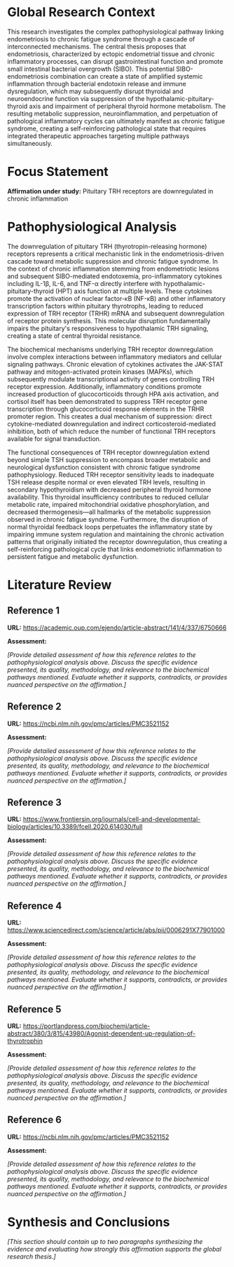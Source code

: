 # Global Research Context

This research investigates the complex pathophysiological pathway linking endometriosis to chronic fatigue syndrome through a cascade of interconnected mechanisms. The central thesis proposes that endometriosis, characterized by ectopic endometrial tissue and chronic inflammatory processes, can disrupt gastrointestinal function and promote small intestinal bacterial overgrowth (SIBO). This potential SIBO-endometriosis combination can create a state of amplified systemic inflammation through bacterial endotoxin release and immune dysregulation, which may subsequently disrupt thyroidal and neuroendocrine function via suppression of the hypothalamic-pituitary-thyroid axis and impairment of peripheral thyroid hormone metabolism. The resulting metabolic suppression, neuroinflammation, and perpetuation of pathological inflammatory cycles can ultimately manifest as chronic fatigue syndrome, creating a self-reinforcing pathological state that requires integrated therapeutic approaches targeting multiple pathways simultaneously.

# Focus Statement

**Affirmation under study:** Pituitary TRH receptors are downregulated in chronic inflammation

# Pathophysiological Analysis

The downregulation of pituitary TRH (thyrotropin-releasing hormone) receptors represents a critical mechanistic link in the endometriosis-driven cascade toward metabolic suppression and chronic fatigue syndrome. In the context of chronic inflammation stemming from endometriotic lesions and subsequent SIBO-mediated endotoxemia, pro-inflammatory cytokines including IL-1β, IL-6, and TNF-α directly interfere with hypothalamic-pituitary-thyroid (HPT) axis function at multiple levels. These cytokines promote the activation of nuclear factor-κB (NF-κB) and other inflammatory transcription factors within pituitary thyrotrophs, leading to reduced expression of TRH receptor (TRHR) mRNA and subsequent downregulation of receptor protein synthesis. This molecular disruption fundamentally impairs the pituitary's responsiveness to hypothalamic TRH signaling, creating a state of central thyroidal resistance.

The biochemical mechanisms underlying TRH receptor downregulation involve complex interactions between inflammatory mediators and cellular signaling pathways. Chronic elevation of cytokines activates the JAK-STAT pathway and mitogen-activated protein kinases (MAPKs), which subsequently modulate transcriptional activity of genes controlling TRH receptor expression. Additionally, inflammatory conditions promote increased production of glucocorticoids through HPA axis activation, and cortisol itself has been demonstrated to suppress TRH receptor gene transcription through glucocorticoid response elements in the TRHR promoter region. This creates a dual mechanism of suppression: direct cytokine-mediated downregulation and indirect corticosteroid-mediated inhibition, both of which reduce the number of functional TRH receptors available for signal transduction.

The functional consequences of TRH receptor downregulation extend beyond simple TSH suppression to encompass broader metabolic and neurological dysfunction consistent with chronic fatigue syndrome pathophysiology. Reduced TRH receptor sensitivity leads to inadequate TSH release despite normal or even elevated TRH levels, resulting in secondary hypothyroidism with decreased peripheral thyroid hormone availability. This thyroidal insufficiency contributes to reduced cellular metabolic rate, impaired mitochondrial oxidative phosphorylation, and decreased thermogenesis—all hallmarks of the metabolic suppression observed in chronic fatigue syndrome. Furthermore, the disruption of normal thyroidal feedback loops perpetuates the inflammatory state by impairing immune system regulation and maintaining the chronic activation patterns that originally initiated the receptor downregulation, thus creating a self-reinforcing pathological cycle that links endometriotic inflammation to persistent fatigue and metabolic dysfunction.

# Literature Review

## Reference 1

**URL:** https://academic.oup.com/ejendo/article-abstract/141/4/337/6750666

**Assessment:**

*[Provide detailed assessment of how this reference relates to the pathophysiological analysis above. Discuss the specific evidence presented, its quality, methodology, and relevance to the biochemical pathways mentioned. Evaluate whether it supports, contradicts, or provides nuanced perspective on the affirmation.]*

## Reference 2

**URL:** https://ncbi.nlm.nih.gov/pmc/articles/PMC3521152

**Assessment:**

*[Provide detailed assessment of how this reference relates to the pathophysiological analysis above. Discuss the specific evidence presented, its quality, methodology, and relevance to the biochemical pathways mentioned. Evaluate whether it supports, contradicts, or provides nuanced perspective on the affirmation.]*

## Reference 3

**URL:** https://www.frontiersin.org/journals/cell-and-developmental-biology/articles/10.3389/fcell.2020.614030/full

**Assessment:**

*[Provide detailed assessment of how this reference relates to the pathophysiological analysis above. Discuss the specific evidence presented, its quality, methodology, and relevance to the biochemical pathways mentioned. Evaluate whether it supports, contradicts, or provides nuanced perspective on the affirmation.]*

## Reference 4

**URL:** https://www.sciencedirect.com/science/article/abs/pii/0006291X77901000

**Assessment:**

*[Provide detailed assessment of how this reference relates to the pathophysiological analysis above. Discuss the specific evidence presented, its quality, methodology, and relevance to the biochemical pathways mentioned. Evaluate whether it supports, contradicts, or provides nuanced perspective on the affirmation.]*

## Reference 5

**URL:** https://portlandpress.com/biochemj/article-abstract/380/3/815/43980/Agonist-dependent-up-regulation-of-thyrotrophin

**Assessment:**

*[Provide detailed assessment of how this reference relates to the pathophysiological analysis above. Discuss the specific evidence presented, its quality, methodology, and relevance to the biochemical pathways mentioned. Evaluate whether it supports, contradicts, or provides nuanced perspective on the affirmation.]*

## Reference 6

**URL:** https://ncbi.nlm.nih.gov/pmc/articles/PMC3521152

**Assessment:**

*[Provide detailed assessment of how this reference relates to the pathophysiological analysis above. Discuss the specific evidence presented, its quality, methodology, and relevance to the biochemical pathways mentioned. Evaluate whether it supports, contradicts, or provides nuanced perspective on the affirmation.]*

# Synthesis and Conclusions

*[This section should contain up to two paragraphs synthesizing the evidence and evaluating how strongly this affirmation supports the global research thesis.]*

